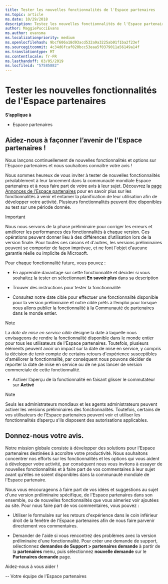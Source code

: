 ```yaml
---
title: Tester les nouvelles fonctionnalités de l'Espace partenaires
ms.topic: article
ms.date: 10/29/2018
description: Testez les nouvelles fonctionnalités de l'Espace partenaires avant leur lancement et dites-nous ce que vous en pensez. Aidez-nous à façonner l’avenir de l'Espace partenaires !
author: MaggiePucciEvans
ms.author: evansma
ms.localizationpriority: medium
ms.openlocfilehash: 9bcf606a18d93acd532a9a3225ab01f1ba2f23ef
ms.sourcegitcommit: 4c34d6fcaf020bcc53eaa5f0379011a56149a14f
ms.translationtype: MT
ms.contentlocale: fr-FR
ms.lasthandoff: 03/05/2019
ms.locfileid: "57585882"
---
```

# <a name="test-drive-new-partner-center-features"></a>Tester les nouvelles fonctionnalités de l'Espace partenaires

**S’applique à**

- Espace partenaires

## <a name="help-shape-the-future-of-partner-center"></a>Aidez-nous à façonner l’avenir de l'Espace partenaires !

Nous lançons continuellement de nouvelles fonctionnalités et options sur l'Espace partenaires et nous souhaitons connaître votre avis ! 

Nous sommes heureux de vous inviter à tester de nouvelles fonctionnalités préalablement à leur lancement dans la communauté mondiale Espace partenaires et à nous faire part de votre avis à leur sujet. Découvrez la [page Annonces de l'Espace partenaires](https://partnercenter.microsoft.com/pcv/announcements) pour en savoir plus sur les fonctionnalités à venir et entamer la planification de leur utilisation afin de développer votre activité. Plusieurs fonctionnalités peuvent être disponibles au test sur une période donnée.

> [!IMPORTANT]  
> Nous nous servons de la phase préliminaire pour corriger les erreurs et améliorer les performances des fonctionnalités à chaque version. Ces opérations peuvent donner lieu à des différences d’utilisation lors de la version finale. Pour toutes ces raisons et d'autres, les versions préliminaires peuvent se comporter de façon imprévue, et ne font l'objet d'aucune garantie réelle ou implicite de Microsoft.

Pour chaque fonctionnalité future, vous pouvez :

- En apprendre davantage sur cette fonctionnalité et décider si vous souhaitez la tester en sélectionnant **En savoir plus** dans sa description 

- Trouver des instructions pour tester la fonctionnalité

- Consultez notre date cible pour effectuer une fonctionnalité disponible pour la version préliminaire et notre cible prêts à l’emploi pour lorsque nous allons publier la fonctionnalité à la Communauté de partenaires dans le monde entier.

> [!NOTE]  
>  La *date de mise en service cible* désigne la date à laquelle nous envisageons de rendre la fonctionnalité disponible dans le monde entier pour tous les utilisateurs de l'Espace partenaires. Toutefois, plusieurs éléments peuvent avoir un impact sur la date de mise en service, y compris la décision de tenir compte de certains retours d'expérience susceptibles d'améliorer la fonctionnalité, par conséquent nous pouvons décider de reporter la date de mise en service ou de ne pas lancer de version commerciale de cette fonctionnalité.  

- Activer l’aperçu de la fonctionnalité en faisant glisser le commutateur sur **Activé**

> [!NOTE]  
>  Seuls les administrateurs mondiaux et les agents administrateurs peuvent activer les versions préliminaires des fonctionnalités. Toutefois, certains de vos utilisateurs de l'Espace partenaires peuvent voir et utiliser les fonctionnalités d’aperçu s'ils disposent des autorisations applicables.
 
## <a name="tell-us-what-you-think"></a>Donnez-nous votre avis.

Notre mission globale consiste à développer des solutions pour l'Espace partenaires destinées à accroître votre productivité. Nous souhaitons concentrer nos efforts sur les fonctionnalités et les options qui vous aident à développer votre activité, par conséquent nous vous invitons à essayer de nouvelles fonctionnalités et à faire part de vos commentaires à leur sujet avant qu’elles ne soient disponibles dans la communauté mondiale de l'Espace partenaire. 

Nous vous encourageons à faire part de vos idées et suggestions au sujet d'une version préliminaire spécifique, de l'Espace partenaires dans son ensemble, ou de nouvelles fonctionnalités que vous aimeriez voir ajoutées au site. Pour nous faire part de vos commentaires, vous pouvez :  

-   Utiliser le formulaire sur les retours d'expérience dans le coin inférieur droit de la fenêtre de l'Espace partenaires afin de nous faire parvenir directement vos commentaires. 

-   Demander de l'aide si vous rencontrez des problèmes avec la version préliminaire d'une fonctionnalité. Pour créer une demande de support, sélectionnez **demandes de Support > partenaires demande** à partir de la **partenaires** menu, puis sélectionnez **nouvelle demande** sur le **Partenaires demande** page.

Aidez-nous à vous aider !

-- Votre équipe de l’Espace partenaires

